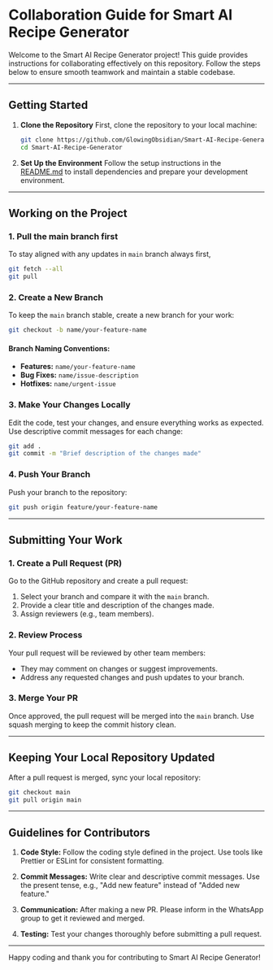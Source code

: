 # Collaboration Guide for Smart AI Recipe Generator

Welcome to the Smart AI Recipe Generator project! This guide provides instructions for collaborating effectively on this repository. Follow the steps below to ensure smooth teamwork and maintain a stable codebase.

---

## **Getting Started**

1. **Clone the Repository**
   First, clone the repository to your local machine:

   ```bash
   git clone https://github.com/GlowingObsidian/Smart-AI-Recipe-Generator
   cd Smart-AI-Recipe-Generator
   ```

2. **Set Up the Environment**
   Follow the setup instructions in the [README.md](README.md) to install dependencies and prepare your development environment.

---

## **Working on the Project**

### **1. Pull the main branch first**

To stay aligned with any updates in `main` branch always first,

```bash
git fetch --all
git pull
```

### **2. Create a New Branch**

To keep the `main` branch stable, create a new branch for your work:

```bash
git checkout -b name/your-feature-name
```

#### **Branch Naming Conventions:**

- **Features:** `name/your-feature-name`
- **Bug Fixes:** `name/issue-description`
- **Hotfixes:** `name/urgent-issue`

### **3. Make Your Changes Locally**

Edit the code, test your changes, and ensure everything works as expected. Use descriptive commit messages for each change:

```bash
git add .
git commit -m "Brief description of the changes made"
```

### **4. Push Your Branch**

Push your branch to the repository:

```bash
git push origin feature/your-feature-name
```

---

## **Submitting Your Work**

### **1. Create a Pull Request (PR)**

Go to the GitHub repository and create a pull request:

1. Select your branch and compare it with the `main` branch.
2. Provide a clear title and description of the changes made.
3. Assign reviewers (e.g., team members).

### **2. Review Process**

Your pull request will be reviewed by other team members:

- They may comment on changes or suggest improvements.
- Address any requested changes and push updates to your branch.

### **3. Merge Your PR**

Once approved, the pull request will be merged into the `main` branch. Use squash merging to keep the commit history clean.

---

## **Keeping Your Local Repository Updated**

After a pull request is merged, sync your local repository:

```bash
git checkout main
git pull origin main
```

---

## **Guidelines for Contributors**

1. **Code Style:**
   Follow the coding style defined in the project. Use tools like Prettier or ESLint for consistent formatting.

2. **Commit Messages:**
   Write clear and descriptive commit messages. Use the present tense, e.g., "Add new feature" instead of "Added new feature."

3. **Communication:**
   After making a new PR. Please inform in the WhatsApp group to get it reviewed and merged.

4. **Testing:**
   Test your changes thoroughly before submitting a pull request.

---

Happy coding and thank you for contributing to Smart AI Recipe Generator!
